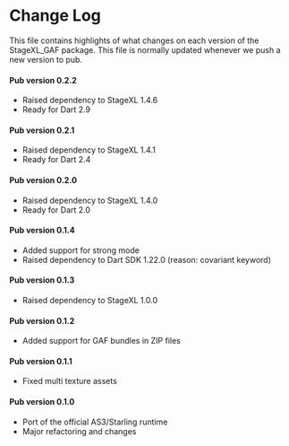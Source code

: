 # Change Log

This file contains highlights of what changes on each version of the StageXL_GAF
package. This file is normally updated whenever we push a new version to pub.

#### Pub version 0.2.2
  * Raised dependency to StageXL 1.4.6
  * Ready for Dart 2.9

#### Pub version 0.2.1
  * Raised dependency to StageXL 1.4.1
  * Ready for Dart 2.4

#### Pub version 0.2.0
  * Raised dependency to StageXL 1.4.0
  * Ready for Dart 2.0

#### Pub version 0.1.4
  * Added support for strong mode
  * Raised dependency to Dart SDK 1.22.0 (reason: covariant keyword)

#### Pub version 0.1.3
  * Raised dependency to StageXL 1.0.0

#### Pub version 0.1.2
  * Added support for GAF bundles in ZIP files

#### Pub version 0.1.1
  * Fixed multi texture assets

#### Pub version 0.1.0
  * Port of the official AS3/Starling runtime
  * Major refactoring and changes
